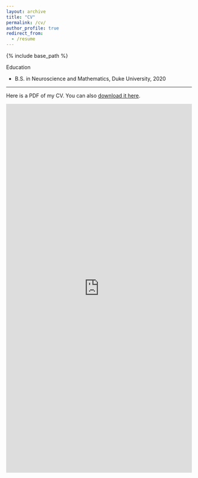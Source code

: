 ```yaml
---
layout: archive
title: "CV"
permalink: /cv/
author_profile: true
redirect_from:
  - /resume
---
```


{% include base_path %}

Education
<!-- ====== -->
* B.S. in Neuroscience and Mathematics, Duke University, 2020

---

Here is a PDF of my CV. You can also [download it here](https://github.com/Huang-Shenyang/Huang-Shenyang.github.io/raw/master/files/CV%20Shenyang%20Huang%20(5.23.2022).pdf).

<iframe src="https://docs.google.com/gview?url=https://github.com/Huang-Shenyang/Huang-Shenyang.github.io/raw/master/files/CV%20Shenyang%20Huang%20(5.23.2022).pdf&embedded=true" style="margin: auto; width: 100%;" height="1000" frameborder="0" >
</iframe>



<!-- 
Work experience
======
* Summer 2015: Research Assistant
  * Github University
  * Duties included: Tagging issues
  * Supervisor: Professor Git

* Fall 2015: Research Assistant
  * Github University
  * Duties included: Merging pull requests
  * Supervisor: Professor Hub
  
Skills
======
* Skill 1
* Skill 2
  * Sub-skill 2.1
  * Sub-skill 2.2
  * Sub-skill 2.3
* Skill 3

Publications
======
  <ul>{% for post in site.publications %}
    {% include archive-single-cv.html %}
  {% endfor %}</ul>
  
Talks
======
  <ul>{% for post in site.talks %}
    {% include archive-single-talk-cv.html %}
  {% endfor %}</ul>
  
Teaching
======
  <ul>{% for post in site.teaching %}
    {% include archive-single-cv.html %}
  {% endfor %}</ul>
  
Service and leadership
======
* Currently signed in to 43 different slack teams
 -->